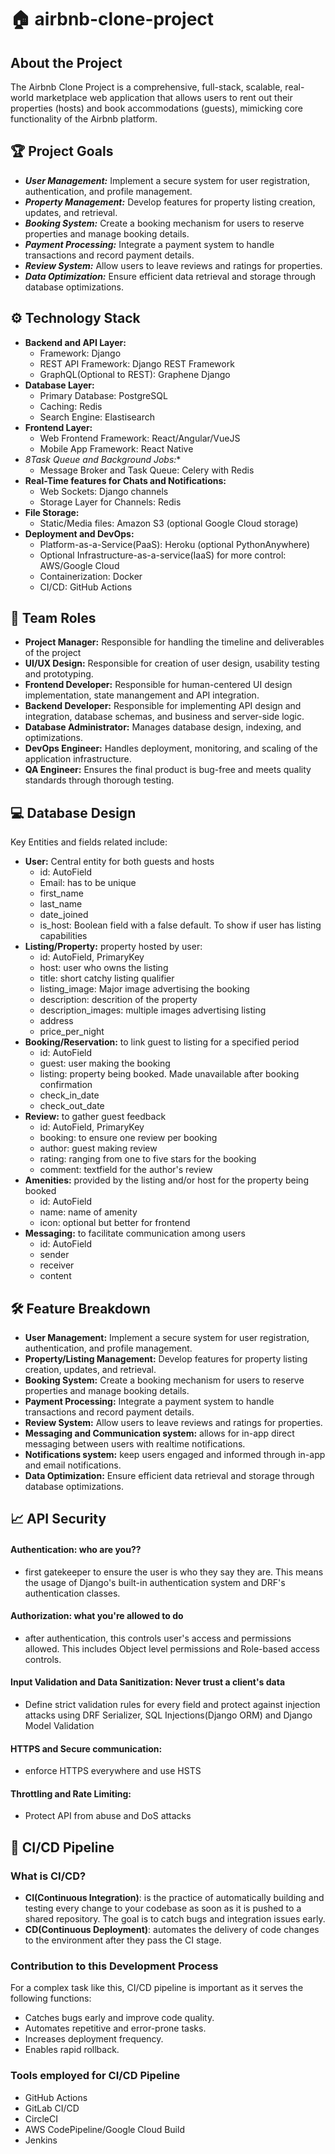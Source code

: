 # 🏠 airbnb-clone-project
## About the Project
The Airbnb Clone Project is a comprehensive, full-stack, scalable, real-world marketplace web application that allows users to rent out their properties (hosts) and book accommodations (guests), mimicking core functionality of the Airbnb platform.

## 🏆 Project Goals
- ***User Management:*** Implement a secure system for user registration, authentication, and profile management.
- ***Property Management:*** Develop features for property listing creation, updates, and retrieval.
- ***Booking System:*** Create a booking mechanism for users to reserve properties and manage booking details.
- ***Payment Processing:*** Integrate a payment system to handle transactions and record payment details.
- ***Review System:*** Allow users to leave reviews and ratings for properties.
- ***Data Optimization:*** Ensure efficient data retrieval and storage through database optimizations.

## ⚙️ Technology Stack
- **Backend and API Layer:**
  - Framework: Django
  - REST API Framework: Django REST Framework
  - GraphQL(Optional to REST): Graphene Django
- **Database Layer:**
  - Primary Database: PostgreSQL
  - Caching: Redis
  - Search Engine: Elastisearch
- **Frontend Layer:**
  - Web Frontend Framework: React/Angular/VueJS
  - Mobile App Framework: React Native
- *8Task Queue and Background Jobs:**
  - Message Broker and Task Queue: Celery with Redis
- **Real-Time features for Chats and Notifications:**
  - Web Sockets: Django channels
  - Storage Layer for Channels: Redis
- **File Storage:**
  - Static/Media files: Amazon S3 (optional Google Cloud storage)
- **Deployment and DevOps:**
  - Platform-as-a-Service(PaaS): Heroku (optional PythonAnywhere)
  - Optional Infrastructure-as-a-service(IaaS) for more control: AWS/Google Cloud
  - Containerization: Docker
  - CI/CD: GitHub Actions

## 👥 Team Roles
- **Project Manager:** Responsible for handling the timeline and deliverables of the project
- **UI/UX Design:** Responsible for creation of user design, usability testing and prototyping.
- **Frontend Developer:** Responsible for human-centered UI design implementation, state manangement and API integration.
- **Backend Developer:** Responsible for implementing API design and integration, database schemas, and business and server-side logic.
- **Database Administrator:** Manages database design, indexing, and optimizations.
- **DevOps Engineer:** Handles deployment, monitoring, and scaling of the application infrastructure.
- **QA Engineer:** Ensures the final product is bug-free and meets quality standards through thorough testing.

## 💻 Database Design
Key Entities and fields related include:
- **User:** Central entity for both guests and hosts
  - id: AutoField
  - Email: has to be unique
  - first_name
  - last_name
  - date_joined
  - is_host: Boolean field with a false default. To show if user has listing capabilities
- **Listing/Property:** property hosted by user:
  - id: AutoField, PrimaryKey
  - host: user who owns the listing
  - title: short catchy listing qualifier
  - listing_image: Major image advertising the booking
  - description: descrition of the property
  - description_images: multiple images advertising listing
  - address
  - price_per_night
- **Booking/Reservation:** to link guest to listing for a specified period
  - id: AutoField
  - guest: user making the booking
  - listing: property being booked. Made unavailable after booking confirmation
  - check_in_date
  - check_out_date
- **Review:** to gather guest feedback
  - id: AutoField, PrimaryKey
  - booking: to ensure one review per booking
  - author: guest making review
  - rating: ranging from one to five stars for the booking
  - comment: textfield for the author's review
- **Amenities:** provided by the listing and/or host for the property being booked
  - id: AutoField
  - name: name of amenity
  - icon: optional but better for frontend
- **Messaging:** to facilitate communication among users
  - id: AutoField
  - sender
  - receiver
  - content

## 🛠️ Feature Breakdown
- **User Management:** Implement a secure system for user registration, authentication, and profile management.
- **Property/Listing Management:** Develop features for property listing creation, updates, and retrieval.
- **Booking System:** Create a booking mechanism for users to reserve properties and manage booking details.
- **Payment Processing:** Integrate a payment system to handle transactions and record payment details.
- **Review System:** Allow users to leave reviews and ratings for properties.
- **Messaging and Communication system:** allows for in-app direct messaging between users with realtime notifications.
- **Notifications system:** keep users engaged and informed through in-app and email notifications.
- **Data Optimization:** Ensure efficient data retrieval and storage through database optimizations.

## 📈 API Security
#### Authentication: who are you??
- first gatekeeper to ensure the user is who they say they are. This means the usage of Django's built-in authentication system and DRF's authentication classes.
#### Authorization: what you're allowed to do
- after authentication, this controls user's access and permissions allowed. This includes Object level permissions and Role-based access controls.
#### Input Validation and Data Sanitization: Never trust a client's data
- Define strict validation rules for every field and protect against injection attacks using DRF Serializer, SQL Injections(Django ORM) and Django Model Validation
#### HTTPS and Secure communication:
- enforce HTTPS everywhere and use HSTS
#### Throttling and Rate Limiting:
- Protect API from abuse and DoS attacks

## 📌 CI/CD Pipeline
### What is CI/CD?
- **CI(Continuous Integration)**: is the practice of automatically building and testing every change to your codebase as soon as it is pushed to a shared repository. The goal is to catch bugs and integration issues early.
- **CD(Continuous Deployment)**: automates the delivery of code changes to the environment after they pass the CI stage.
### Contribution to this Development Process
For a complex task like this, CI/CD pipeline is important as it serves the following functions:
- Catches bugs early and improve code quality.
- Automates repetitive and error-prone tasks.
- Increases deployment frequency.
- Enables rapid rollback.
### Tools employed for CI/CD Pipeline
- GitHub Actions
- GitLab CI/CD
- CircleCI
- AWS CodePipeline/Google Cloud Build
- Jenkins
